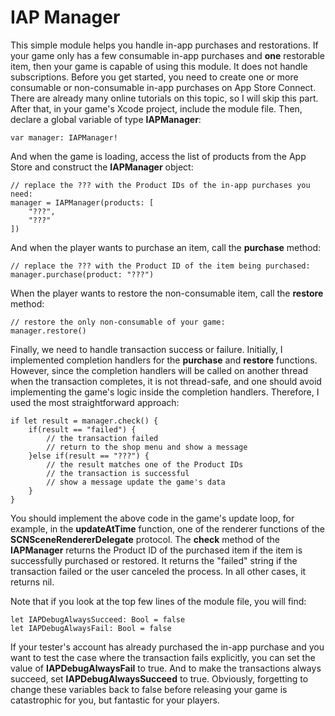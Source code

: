 # IAP Manager
This simple module helps you handle in-app purchases and restorations. If your game only has a few consumable in-app purchases and **one** restorable item, then your game is capable of using this module. It does not handle subscriptions. Before you get started, you need to create one or more consumable or non-consumable in-app purchases on App Store Connect. There are already many online tutorials on this topic, so I will skip this part. After that, in your game's Xcode project, include the module file. Then, declare a global variable of type **IAPManager**:
```
var manager: IAPManager!
```
And when the game is loading, access the list of products from the App Store and construct the **IAPManager** object:
```
// replace the ??? with the Product IDs of the in-app purchases you need:
manager = IAPManager(products: [
    "???",
    "???"
])
```
And when the player wants to purchase an item, call the **purchase** method:
```
// replace the ??? with the Product ID of the item being purchased:
manager.purchase(product: "???")
```
When the player wants to restore the non-consumable item, call the **restore** method:
```
// restore the only non-consumable of your game:
manager.restore()
```
Finally, we need to handle transaction success or failure. Initially, I implemented completion handlers for the **purchase** and **restore** functions. However, since the completion handlers will be called on another thread when the transaction completes, it is not thread-safe, and one should avoid implementing the game's logic inside the completion handlers. Therefore, I used the most straightforward approach:
```
if let result = manager.check() {
    if(result == "failed") {
        // the transaction failed
        // return to the shop menu and show a message
    }else if(result == "???") {
        // the result matches one of the Product IDs
        // the transaction is successful
        // show a message update the game's data
    }
}
```
You should implement the above code in the game's update loop, for example, in the **updateAtTime** function, one of the renderer functions of the **SCNSceneRendererDelegate** protocol. The **check** method of the **IAPManager** returns the Product ID of the purchased item if the item is successfully purchased or restored. It returns the "failed" string if the transaction failed or the user canceled the process. In all other cases, it returns nil.

Note that if you look at the top few lines of the module file, you will find:
```
let IAPDebugAlwaysSucceed: Bool = false
let IAPDebugAlwaysFail: Bool = false
```
If your tester's account has already purchased the in-app purchase and you want to test the case where the transaction fails explicitly, you can set the value of **IAPDebugAlwaysFail** to true. And to make the transactions always succeed, set **IAPDebugAlwaysSucceed** to true. Obviously, forgetting to change these variables back to false before releasing your game is catastrophic for you, but fantastic for your players.
